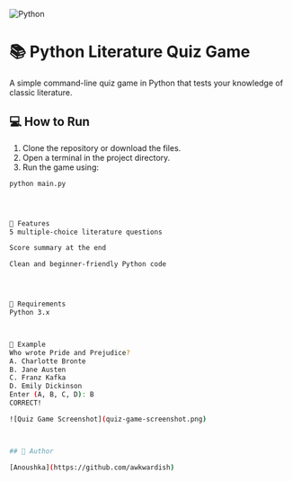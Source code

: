 ![Python](https://img.shields.io/badge/Python-3.x-blue?logo=python)


# 📚 Python Literature Quiz Game

A simple command-line quiz game in Python that tests your knowledge of classic literature.

## 💻 How to Run

1. Clone the repository or download the files.
2. Open a terminal in the project directory.
3. Run the game using:

```bash
python main.py




📝 Features
5 multiple-choice literature questions

Score summary at the end

Clean and beginner-friendly Python code




🔧 Requirements
Python 3.x



📌 Example
Who wrote Pride and Prejudice?
A. Charlotte Bronte
B. Jane Austen
C. Franz Kafka
D. Emily Dickinson
Enter (A, B, C, D): B
CORRECT!

![Quiz Game Screenshot](quiz-game-screenshot.png)



## 🧠 Author

[Anoushka](https://github.com/awkwardish)

